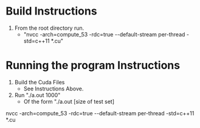 # Build Instructions
1. From the root directory run.
    - "nvcc -arch=compute_53 -rdc=true --default-stream per-thread -std=c++11 *.cu"

# Running the program Instructions
1. Build the Cuda Files
    - See Instructions Above.
2. Run "./a.out 1000"
    - Of the form "./a.out \[size of test set\]


nvcc -arch=compute_53 -rdc=true --default-stream per-thread -std=c++11 *.cu